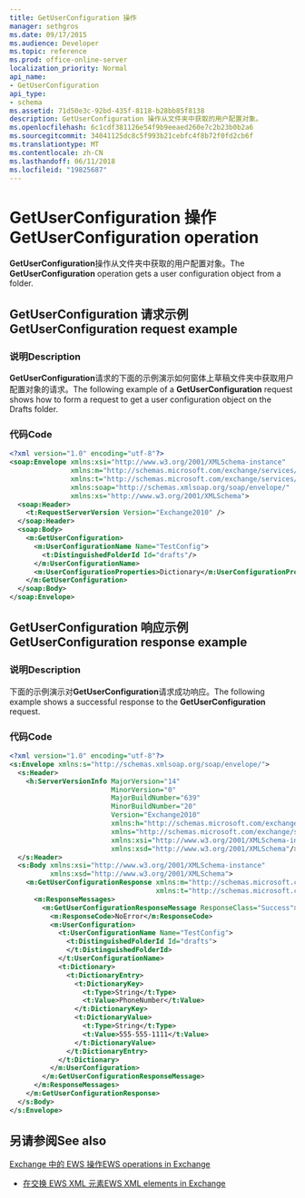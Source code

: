 ```yaml
---
title: GetUserConfiguration 操作
manager: sethgros
ms.date: 09/17/2015
ms.audience: Developer
ms.topic: reference
ms.prod: office-online-server
localization_priority: Normal
api_name:
- GetUserConfiguration
api_type:
- schema
ms.assetid: 71d50e3c-92bd-435f-8118-b28bb85f8138
description: GetUserConfiguration 操作从文件夹中获取的用户配置对象。
ms.openlocfilehash: 6c1cdf381126e54f9b9eeaed260e7c2b23b0b2a6
ms.sourcegitcommit: 34041125dc8c5f993b21cebfc4f8b72f0fd2cb6f
ms.translationtype: MT
ms.contentlocale: zh-CN
ms.lasthandoff: 06/11/2018
ms.locfileid: "19825687"
---
```

# <a name="getuserconfiguration-operation"></a><span data-ttu-id="0cc18-103">GetUserConfiguration 操作</span><span class="sxs-lookup"><span data-stu-id="0cc18-103">GetUserConfiguration operation</span></span>

<span data-ttu-id="0cc18-104">**GetUserConfiguration**操作从文件夹中获取的用户配置对象。</span><span class="sxs-lookup"><span data-stu-id="0cc18-104">The **GetUserConfiguration** operation gets a user configuration object from a folder.</span></span> 
  
## <a name="getuserconfiguration-request-example"></a><span data-ttu-id="0cc18-105">GetUserConfiguration 请求示例</span><span class="sxs-lookup"><span data-stu-id="0cc18-105">GetUserConfiguration request example</span></span>

### <a name="description"></a><span data-ttu-id="0cc18-106">说明</span><span class="sxs-lookup"><span data-stu-id="0cc18-106">Description</span></span>

<span data-ttu-id="0cc18-107">**GetUserConfiguration**请求的下面的示例演示如何窗体上草稿文件夹中获取用户配置对象的请求。</span><span class="sxs-lookup"><span data-stu-id="0cc18-107">The following example of a **GetUserConfiguration** request shows how to form a request to get a user configuration object on the Drafts folder.</span></span> 
  
### <a name="code"></a><span data-ttu-id="0cc18-108">代码</span><span class="sxs-lookup"><span data-stu-id="0cc18-108">Code</span></span>

```XML
<?xml version="1.0" encoding="utf-8"?>
<soap:Envelope xmlns:xsi="http://www.w3.org/2001/XMLSchema-instance"
               xmlns:m="http://schemas.microsoft.com/exchange/services/2006/messages"
               xmlns:t="http://schemas.microsoft.com/exchange/services/2006/types"
               xmlns:soap="http://schemas.xmlsoap.org/soap/envelope/"
               xmlns:xs="http://www.w3.org/2001/XMLSchema">
  <soap:Header>
    <t:RequestServerVersion Version="Exchange2010" />
  </soap:Header>
  <soap:Body>
    <m:GetUserConfiguration>
      <m:UserConfigurationName Name="TestConfig">
        <t:DistinguishedFolderId Id="drafts"/>
      </m:UserConfigurationName>
      <m:UserConfigurationProperties>Dictionary</m:UserConfigurationProperties>
    </m:GetUserConfiguration>
  </soap:Body>
</soap:Envelope>
```

## <a name="getuserconfiguration-response-example"></a><span data-ttu-id="0cc18-109">GetUserConfiguration 响应示例</span><span class="sxs-lookup"><span data-stu-id="0cc18-109">GetUserConfiguration response example</span></span>

### <a name="description"></a><span data-ttu-id="0cc18-110">说明</span><span class="sxs-lookup"><span data-stu-id="0cc18-110">Description</span></span>

<span data-ttu-id="0cc18-111">下面的示例演示对**GetUserConfiguration**请求成功响应。</span><span class="sxs-lookup"><span data-stu-id="0cc18-111">The following example shows a successful response to the **GetUserConfiguration** request.</span></span> 
  
### <a name="code"></a><span data-ttu-id="0cc18-112">代码</span><span class="sxs-lookup"><span data-stu-id="0cc18-112">Code</span></span>

```XML
<?xml version="1.0" encoding="utf-8"?>
<s:Envelope xmlns:s="http://schemas.xmlsoap.org/soap/envelope/">
  <s:Header>
    <h:ServerVersionInfo MajorVersion="14" 
                         MinorVersion="0" 
                         MajorBuildNumber="639" 
                         MinorBuildNumber="20" 
                         Version="Exchange2010" 
                         xmlns:h="http://schemas.microsoft.com/exchange/services/2006/types" 
                         xmlns="http://schemas.microsoft.com/exchange/services/2006/types" 
                         xmlns:xsi="http://www.w3.org/2001/XMLSchema-instance" 
                         xmlns:xsd="http://www.w3.org/2001/XMLSchema"/>
  </s:Header>
  <s:Body xmlns:xsi="http://www.w3.org/2001/XMLSchema-instance" 
          xmlns:xsd="http://www.w3.org/2001/XMLSchema">
    <m:GetUserConfigurationResponse xmlns:m="http://schemas.microsoft.com/exchange/services/2006/messages" 
                                    xmlns:t="http://schemas.microsoft.com/exchange/services/2006/types">
      <m:ResponseMessages>
        <m:GetUserConfigurationResponseMessage ResponseClass="Success">
          <m:ResponseCode>NoError</m:ResponseCode>
          <m:UserConfiguration>
            <t:UserConfigurationName Name="TestConfig">
              <t:DistinguishedFolderId Id="drafts">
              </t:DistinguishedFolderId>
            </t:UserConfigurationName>
            <t:Dictionary>
              <t:DictionaryEntry>
                <t:DictionaryKey>
                  <t:Type>String</t:Type>
                  <t:Value>PhoneNumber</t:Value>
                </t:DictionaryKey>
                <t:DictionaryValue>
                  <t:Type>String</t:Type>
                  <t:Value>555-555-1111</t:Value>
                </t:DictionaryValue>
              </t:DictionaryEntry>
            </t:Dictionary>
          </m:UserConfiguration>
        </m:GetUserConfigurationResponseMessage>
      </m:ResponseMessages>
    </m:GetUserConfigurationResponse>
  </s:Body>
</s:Envelope>
```

## <a name="see-also"></a><span data-ttu-id="0cc18-113">另请参阅</span><span class="sxs-lookup"><span data-stu-id="0cc18-113">See also</span></span>



[<span data-ttu-id="0cc18-114">Exchange 中的 EWS 操作</span><span class="sxs-lookup"><span data-stu-id="0cc18-114">EWS operations in Exchange</span></span>](ews-operations-in-exchange.md)
  
- [<span data-ttu-id="0cc18-115">在交换 EWS XML 元素</span><span class="sxs-lookup"><span data-stu-id="0cc18-115">EWS XML elements in Exchange</span></span>](ews-xml-elements-in-exchange.md)

